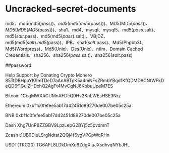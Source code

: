 # Uncracked-secret-documents
md5、md5(md5($pass))、md5(md5(md5($pass)))、MD5(MD5($pass))、MD5(MD5(MD5($pass)))、sha1、md4、mysql、mysql5、md5($pass.$salt)、md5($salt.$pass)、md5(md5($pass).$salt);、VB;DZ、md5(md5($salt).md5($pass))、IPB、sha1($salt.$pass)、Md5(Phpbb3)、Md5(Wordpress)、Md5(Unix)、Des(Unix)、ntlm、Domain Cached Credentials、sha256、sha256($pass.$salt)、sha256($salt.$pass)

##password

Help Support  by Donating Crypto
Monero
85TtDBHpuYK9mTDeD7aAnABTpK5a4mNFsZRmbYBqd1KfQDMDACNtWFkDeQD6f1GuiZHDxhQ2AgFt4MvCqNJ6KbbuUpeM7ES

Bitcoin
1CegMWXAGUMnAFDcQ9Hv2KnLWEsHSE3Nrz

Ethereum
0xbf1c0fefee5ab17d42451d89270de007be05c25a

BNB
0xbf1c0fefee5ab17d42451d89270de007be05c25a

Dash
Xhg7UnP8ZZGBV9LpzLepG2BYj5z5pvdmnT

Zcash
t1UB9DiuLSrgNdtat2QQj4f6vgVPGpWqRHn

USDT(TRC20)
TG6AFL8LDkDmXu8ZdgXiuJXsdhvqNYbJHL
